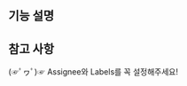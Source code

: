 ## 기능 설명

<!-- 내용을 입력하세요 -->

## 참고 사항

<!-- 스크린샷, 코드 등을 넣어주세요 -->


(☞ﾟヮﾟ)☞ Assignee와 Labels를 꼭 설정해주세요!